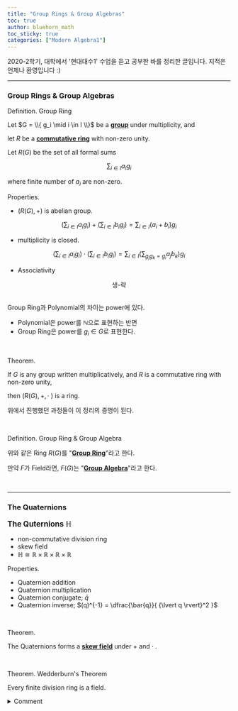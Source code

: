 ```yaml
---
title: "Group Rings & Group Algebras"
toc: true
author: bluehorn_math
toc_sticky: true
categories: ["Modern Algebra1"]
---
```



2020-2학기, 대학에서 '현대대수1' 수업을 듣고 공부한 바를 정리한 글입니다. 지적은 언제나 환영입니다 :)

<hr>

### Group Rings & Group Algebras

<span class="statement-title">Definition.</span> Group Ring<br>

<div class="notice" markdown="1">

Let $G = \\{ g_i \mid i \in I \\}$ be a **<u>group</u>** under multiplicity, and

let $R$ be a **<u>commutative ring</u>** with non-zero unity.

Let $R(G)$ be the set of all formal sums

$$
\sum_{i \in I} {a_i g_i}
$$

where finite number of $a_i$ are non-zero.

</div>

<span class="statement-title">Properties.</span><br>

- $(R(G), +)$ is abelian group.

$$
\left( \sum_{i \in I} {a_i g_i} \right) + \left( \sum_{i \in I} {b_i g_i} \right) = \sum_{i \in I} {(a_i + b_i) g_i}
$$

- multiplicity is closed.

$$
\left( \sum_{i \in I} {a_i g_i} \right) \cdot \left( \sum_{i \in I} {b_i g_i} \right) = \sum_{i \in I} \left({ \sum_{g_j g_k = g_i} } {a_j b_k}\right) g_i
$$

- Associativity

<div style="text-align: center;">
    생-략
</div>

<br>

Group Ring과 Polynomial의 차이는 power에 있다.

- Polynomial은 power를 $\mathbb{N}$으로 표현하는 반면
- Group Ring은 power를 $g_i \in G$로 표현한다.

<br>

<span class="statement-title">Theorem.</span><br>

<div class="notice" markdown="1">

If $G$ is any group written multiplicatively, and $R$ is a commutative ring with non-zero unity,

then $(R(G), +, \cdot\;)$ is a ring.

</div>

위에서 진행했던 과정들이 이 정리의 증명이 된다.

<br>

<span class="statement-title">Definition.</span> Group Ring & Group Algebra<br>

<div class="notice" markdown="1">

위와 같은 Ring $R(G)$를 "**<u>Group Ring</u>**"라고 한다.

만약 $F$가 Field라면, $F(G)$는 "**<u>Group Algebra</u>**"라고 한다.

</div>

<br>
<hr>

### The Quaternions

**<big>The Quternions $\mathbb{H}$</big>**
- non-commutative division ring
- skew field
- $\mathbb{H} \cong \mathbb{R} \times \mathbb{R} \times \mathbb{R} \times \mathbb{R}$

<span class="statement-title">Properties.</span><br>

- Quaternion addition
- Quaternion multiplication
- Quaternion conjugate; $\bar{q}$
- Quaternion inverse; $(q)^{-1} = \dfrac{\bar{q}}{ {\lvert q \rvert}^2 }$

<br>

<span class="statement-title">Theorem.</span><br>

<div class="notice" markdown="1">

The Quaternions forms a **<u>skew field</u>** under $+$ and $\cdot\;$.

</div>

<br>

<span class="statement-title">Theorem.</span> Wedderburn's Theorem<br>

<div class="notice" markdown="1">

Every finite division ring is a field.

</div>

<details markdown="1">
<summary>Comment</summary>

아무리 생각해봐도 Quaternions로 이루어진 finite division ring을 구상할 수가 없었다 ㅠㅠ ($\mathbb{R} \le \mathbb{H}$ 제외)

추측하건데, Quaternion $H$로는 finite sub-ring을 만들 수 없는게 아닌가 생각하고 있다 ㅠㅠ

(잘 생각해보면, $\mathbb{Z}$나 $\mathbb{Q}$에서도 둘로부터 finite sub-ring을 만드는 건 불가능 하긴 했다 ㅋㅋㅋ)

</details>